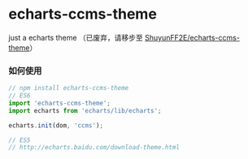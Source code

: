 # echarts-ccms-theme
just a echarts theme （已废弃，请移步至 [ShuyunFF2E/echarts-ccms-theme](https://github.com/ShuyunFF2E/echarts-ccms-theme)）

### 如何使用
```js
// npm install echarts-ccms-theme
// ES6
import 'echarts-ccms-theme';
import echarts from 'echarts/lib/echarts';

echarts.init(dom, 'ccms');

// ES5
// http://echarts.baidu.com/download-theme.html
```
